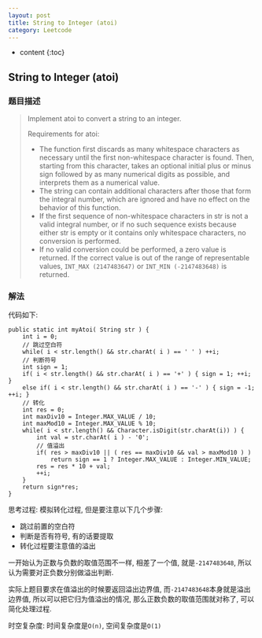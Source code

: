 ```yaml
---
layout: post
title: String to Integer (atoi)
category: Leetcode
---
```


* content
{:toc}

## String to Integer (atoi)

### 题目描述

> Implement atoi to convert a string to an integer.
>
> Requirements for atoi:
>
> * The function first discards as many whitespace characters as necessary until the first non-whitespace character is found. Then, starting from this character, takes an optional initial plus or minus sign followed by as many numerical digits as possible, and interprets them as a numerical value.
> * The string can contain additional characters after those that form the integral number, which are ignored and have no effect on the behavior of this function.
> * If the first sequence of non-whitespace characters in str is not a valid integral number, or if no such sequence exists because either str is empty or it contains only whitespace characters, no conversion is performed.
> * If no valid conversion could be performed, a zero value is returned. If the correct value is out of the range of representable values, `INT_MAX (2147483647)` or `INT_MIN (-2147483648)` is returned.

### 解法

代码如下:

    public static int myAtoi( String str ) {
        int i = 0;
        // 跳过空白符
        while( i < str.length() && str.charAt( i ) == ' ' ) ++i;
        // 判断符号
        int sign = 1;
        if( i < str.length() && str.charAt( i ) == '+' ) { sign = 1; ++i; }
        else if( i < str.length() && str.charAt( i ) == '-' ) { sign = -1; ++i; }
        // 转化
        int res = 0;
        int maxDiv10 = Integer.MAX_VALUE / 10;
        int maxMod10 = Integer.MAX_VALUE % 10;
        while( i < str.length() && Character.isDigit(str.charAt(i)) ) {
            int val = str.charAt( i ) - '0';
            // 值溢出
            if( res > maxDiv10 || ( res == maxDiv10 && val > maxMod10 ) )
                return sign == 1 ? Integer.MAX_VALUE : Integer.MIN_VALUE;
            res = res * 10 + val;
            ++i;
        }
        return sign*res;
    }

思考过程: 模拟转化过程, 但是要注意以下几个步骤:

* 跳过前置的空白符
* 判断是否有符号, 有的话要提取
* 转化过程要注意值的溢出

一开始认为正数与负数的取值范围不一样, 相差了一个值, 就是`-2147483648`, 所以认为需要对正负数分别做溢出判断.

实际上题目要求在值溢出的时候要返回溢出边界值, 而`-2147483648`本身就是溢出边界值, 所以可以把它归为值溢出的情况, 那么正数负数的取值范围就对称了, 可以简化处理过程.

时空复杂度: 时间复杂度是`O(n)`, 空间复杂度是`O(1)`